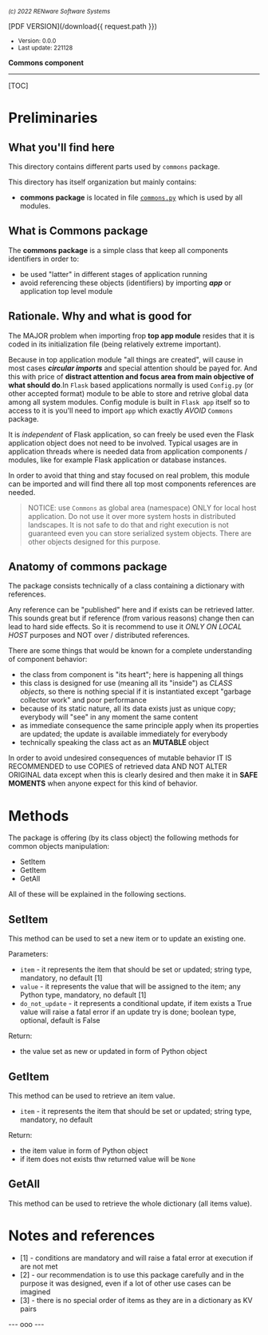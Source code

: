 <small>*(c) 2022 RENware Software Systems*</small>

[PDF VERSION](/download{{ request.path }})

<small>

* Version: 0.0.0
* Last update: 221128
</small>

**Commons component**

***

[TOC]

# Preliminaries

## What you'll find here

This directory contains different parts used by `commons` package.

This directory has itself organization but mainly contains:

* **commons package** is located in file [`commons.py`](/commons/commons.py) which is used by all modules.

## What is Commons package

The **commons package** is a simple class that keep all components identifiers in order to:

* be used "latter" in different stages of application running
* avoid referencing these objects (identifiers) by importing ***app*** or application top level module

## Rationale. Why and what is good for

The MAJOR problem when importing frop **top app module** resides that it is coded in its initialization file (being relatively extreme important).

Because in top application module "all things are created", will cause in most cases ***circular imports*** and special attention should be payed for. And this with price of **distract attention and focus area from main objective of what should do**.In `Flask` based applications normally is used `Config.py` (or other accepted format) module to be able to store and retrive global data among all system modules.
Config module is built in `Flask app` itself so to access to it is you'll need to import `app` which exactly *AVOID* `Commons` package.

It is *independent* of Flask application, so can freely be used even the Flask application object does not need to be involved.
Typical usages are in application threads where is needed data from application components / modules, like for example Flask application or database instances.

In order to avoid that thing and stay focused on real problem, this module can be imported and will find there all top most components references are needed.

>NOTICE: use `Commons` as global area (namespace) ONLY for local host application.
Do not use it over more system hosts in distributed landscapes.
It is not safe to do that and right execution is not guaranteed even you can store serialized system objects. There are other objects designed for this purpose.

## Anatomy of commons package

The package consists technically of a class containing a dictionary with references.

Any reference can be "published" here and if exists can be retrieved latter. This sounds great but if reference (from various reasons) change then can lead to hard side effects. So it is recommend to use it *ONLY ON LOCAL HOST* purposes and NOT over / distributed references.

There are some things that would be known for a complete understanding of component behavior:

* the class from component is "its heart"; here is happening all things
* this class is designed for use (meaning all its "inside") as _CLASS objects_, so there is nothing special if it is instantiated except "garbage collector work" and poor performance
* because of its static nature, all its data exists just as unique copy; everybody will "see" in any moment the same content
* as immediate consequence the same principle apply when its properties are updated; the update is available immediately for everybody
* technically speaking the class act as an **MUTABLE** object

In order to avoid undesired consequences of mutable behavior IT IS RECOMMENDED to use COPIES of retrieved data AND NOT ALTER ORIGINAL data except when this is clearly desired and then make it in **SAFE MOMENTS** when anyone expect for this kind of behavior.

# Methods

The package is offering (by its class object) the following methods for common objects manipulation:

* SetItem
* GetItem
* GetAll

All of these will be explained in the following sections.

## SetItem

This method can be used to set a new item or to update an existing one.

Parameters:

* `item` - it represents the item that should be set or updated; string type, mandatory, no default [1]
* `value` - it represents the value that will be assigned to the item; any Python type, mandatory, no default [1]
* `do_not_update` - it represents a conditional update, if item exists a True value will raise a fatal error if an update try is done; boolean type, optional, default is False

Return:

* the value set as new or updated in form of Python object

## GetItem

This method can be used to retrieve an item value.

* `item` - it represents the item that should be set or updated; string type, mandatory, no default

Return:

* the item value in form of Python object
* if item does not exists thw returned value will be `None`

## GetAll

This method can be used to retrieve the whole dictionary (all items value).





# Notes and references

* [1] - conditions are mandatory and will raise a fatal error at execution if are not met
* [2] - our recommendation is to use this package carefully and in the purpose it was designed, even if a lot of other use cases can be imagined
* [3] - there is no special order of items as they are in a dictionary as KV pairs

--- ooo ---
